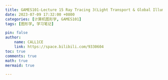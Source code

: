 ```yaml
---
title: GAMES101-Lecture 15 Ray Tracing 3(Light Transport & Global Illumination)
date: 2023-07-09 17:32:00 +0800
categories: [计算机图形学, GAMES101]
tags: [图形学, 学习笔记]

pin: false
author: 
    name: CALL1CE
    link: https://space.bilibili.com/9330604
toc: true
comments: true
math: true
mermaid: true

---
```



